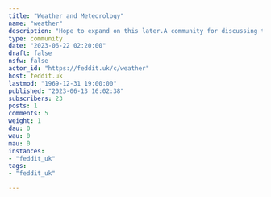 ```yaml
---
title: "Weather and Meteorology" 
name: "weather"
description: "Hope to expand on this later.A community for discussing the weather (very UK), amateur meteorology, and moaning it's too hot/cold/wet/dry/mild."
type: community
date: "2023-06-22 02:20:00"
draft: false
nsfw: false
actor_id: "https://feddit.uk/c/weather"
host: feddit.uk
lastmod: "1969-12-31 19:00:00"
published: "2023-06-13 16:02:38"
subscribers: 23
posts: 1
comments: 5
weight: 1
dau: 0
wau: 0
mau: 0
instances:
- "feddit_uk"
tags: 
- "feddit_uk"

---
```

